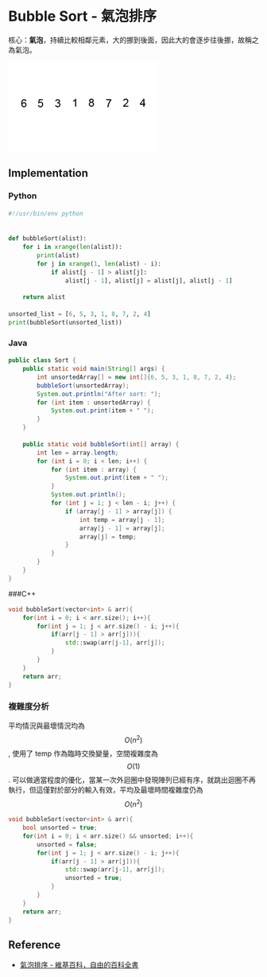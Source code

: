 # Bubble Sort - 氣泡排序

核心：**氣泡**，持續比較相鄰元素，大的挪到後面，因此大的會逐步往後挪，故稱之為氣泡。

![Bubble Sort](../images/bubble_sort.gif)

## Implementation

### Python

```python
#!/usr/bin/env python


def bubbleSort(alist):
    for i in xrange(len(alist)):
        print(alist)
        for j in xrange(1, len(alist) - i):
            if alist[j - 1] > alist[j]:
                alist[j - 1], alist[j] = alist[j], alist[j - 1]

    return alist

unsorted_list = [6, 5, 3, 1, 8, 7, 2, 4]
print(bubbleSort(unsorted_list))
```

### Java

```java
public class Sort {
	public static void main(String[] args) {
		int unsortedArray[] = new int[]{6, 5, 3, 1, 8, 7, 2, 4};
		bubbleSort(unsortedArray);
		System.out.println("After sort: ");
		for (int item : unsortedArray) {
			System.out.print(item + " ");
		}
	}

	public static void bubbleSort(int[] array) {
		int len = array.length;
		for (int i = 0; i < len; i++) {
			for (int item : array) {
				System.out.print(item + " ");
			}
			System.out.println();
			for (int j = 1; j < len - i; j++) {
				if (array[j - 1] > array[j]) {
					int temp = array[j - 1];
					array[j - 1] = array[j];
					array[j] = temp;
				}
			}
		}
	}
}
```

###C++
```C++
void bubbleSort(vector<int> & arr){
    for(int i = 0; i < arr.size(); i++){
        for(int j = 1; j < arr.size() - i; j++){
            if(arr[j - 1] > arr[j])){
                std::swap(arr[j-1], arr[j]);
            }
        }
    }
    return arr;
}
```

### 複雜度分析

平均情況與最壞情況均為 $$O(n^2)$$, 使用了 temp 作為臨時交換變量，空間複雜度為 $$O(1)$$.
可以做適當程度的優化，當某一次外迴圈中發現陣列已經有序，就跳出迴圈不再執行，但這僅對於部分的輸入有效，平均及最壞時間複雜度仍為$$O(n^2)$$

```C++
void bubbleSort(vector<int> & arr){
    bool unsorted = true;
    for(int i = 0; i < arr.size() && unsorted; i++){
        unsorted = false;
        for(int j = 1; j < arr.size() - i; j++){
            if(arr[j - 1] > arr[j])){
                std::swap(arr[j-1], arr[j]);
                unsorted = true;
            }
        }
    }
    return arr;
}
```

## Reference

- [氣泡排序 - 維基百科，自由的百科全書](http://zh.wikipedia.org/wiki/%E5%86%92%E6%B3%A1%E6%8E%92%E5%BA%8F)
